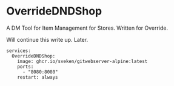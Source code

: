 # OverrideDNDShop
A DM Tool for Item Management for Stores. Written for Override. 


Will continue this write up. Later.


```
services:
  OverrideDNDShop:
    image: ghcr.io/sveken/gitwebserver-alpine:latest
    ports:
      - "8080:8080"
    restart: always
```